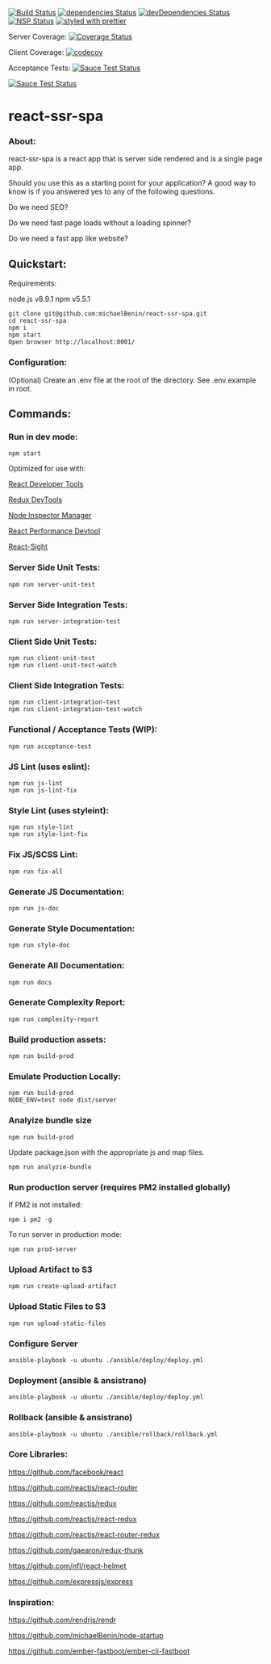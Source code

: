 [![Build Status](https://travis-ci.org/michaelBenin/react-ssr-spa.svg?branch=master)](https://travis-ci.org/michaelBenin/react-ssr-spa) [![dependencies Status](https://david-dm.org/michaelBenin/react-ssr-spa/status.svg)](https://david-dm.org/michaelBenin/react-ssr-spa) [![devDependencies Status](https://david-dm.org/michaelBenin/react-ssr-spa/dev-status.svg)](https://david-dm.org/michaelBenin/react-ssr-spa?type=dev) [![NSP Status](https://nodesecurity.io/orgs/react-ssr-spa/projects/517c11e2-34a4-425f-bf5e-3b074e49ab7f/badge)](https://nodesecurity.io/orgs/react-ssr-spa/projects/517c11e2-34a4-425f-bf5e-3b074e49ab7f)
[![styled with prettier](https://img.shields.io/badge/styled_with-prettier-ff69b4.svg)](https://github.com/prettier/prettier)

Server Coverage: [![Coverage Status](https://coveralls.io/repos/github/michaelBenin/react-ssr-spa/badge.svg?branch=master)](https://coveralls.io/github/michaelBenin/react-ssr-spa?branch=master)

Client Coverage: [![codecov](https://codecov.io/gh/michaelBenin/react-ssr-spa/branch/master/graph/badge.svg)](https://codecov.io/gh/michaelBenin/react-ssr-spa)

Acceptance Tests: [![Sauce Test Status](https://saucelabs.com/buildstatus/YOUR_SAUCE_USERNAME)](https://saucelabs.com/u/YOUR_SAUCE_USERNAME)

[![Sauce Test Status](https://saucelabs.com/browser-matrix/YOUR_SAUCE_USERNAME.svg)](https://saucelabs.com/u/YOUR_SAUCE_USERNAME)


# react-ssr-spa

### About:

react-ssr-spa is a react app that is server side rendered and is a single page app.

Should you use this as a starting point for your application? A good way to know is if you answered yes to any of the following questions.

 Do we need SEO?

 Do we need fast page loads without a loading spinner?

 Do we need a fast app like website?

## Quickstart:

Requirements:

node.js v8.9.1
npm v5.5.1

````
git clone git@github.com:michaelBenin/react-ssr-spa.git
cd react-ssr-spa
npm i
npm start
Open browser http://localhost:8001/
````

### Configuration:

(Optional) Create an .env file at the root of the directory. See .env.example in root.

## Commands:

### Run in dev mode:

    npm start

Optimized for use with:

[React Developer Tools](https://chrome.google.com/webstore/detail/react-developer-tools/fmkadmapgofadopljbjfkapdkoienihi)

[Redux DevTools](https://chrome.google.com/webstore/detail/redux-devtools/lmhkpmbekcpmknklioeibfkpmmfibljd)

[Node Inspector Manager](https://chrome.google.com/webstore/detail/nodejs-inspector-manager/bnmjajghllhhhgiaeipaibfmnjnponhd?hl=en)

[React Performance Devtool](https://chrome.google.com/webstore/detail/react-performance-devtool/fcombecpigkkfcbfaeikoeegkmkjfbfm)

[React-Sight](https://chrome.google.com/webstore/detail/react-sight/aalppolilappfakpmdfdkpppdnhpgifn)

### Server Side Unit Tests:

    npm run server-unit-test

### Server Side Integration Tests:

    npm run server-integration-test


### Client Side Unit Tests:

    npm run client-unit-test
    npm run client-unit-test-watch


### Client Side Integration Tests:

    npm run client-integration-test
    npm run client-integration-test-watch


### Functional / Acceptance Tests (WIP):

    npm run acceptance-test


### JS Lint (uses eslint):

    npm run js-lint
    npm run js-lint-fix


### Style Lint (uses styleint):

    npm run style-lint
    npm run style-lint-fix

### Fix JS/SCSS Lint:

    npm run fix-all

### Generate JS Documentation:

    npm run js-doc

### Generate Style Documentation:

    npm run style-doc

### Generate All Documentation:

    npm run docs

### Generate Complexity Report:

    npm run complexity-report    

### Build production assets:

    npm run build-prod

### Emulate Production Locally:

    npm run build-prod
    NODE_ENV=test node dist/server

### Analyize bundle size

    npm run build-prod

  Update package.json with the appropriate js and map files.

    npm run analyzie-bundle

### Run production server (requires PM2 installed globally)

If PM2 is not installed:

    npm i pm2 -g

To run server in production mode:

    npm run prod-server

### Upload Artifact to S3

    npm run create-upload-artifact

### Upload Static Files to S3

    npm run upload-static-files

### Configure Server 

    ansible-playbook -u ubuntu ./ansible/deploy/deploy.yml

### Deployment (ansible & ansistrano)

    ansible-playbook -u ubuntu ./ansible/deploy/deploy.yml

### Rollback (ansible & ansistrano)

    ansible-playbook -u ubuntu ./ansible/rollback/rollback.yml

### Core Libraries:

https://github.com/facebook/react

https://github.com/reactjs/react-router

https://github.com/reactjs/redux

https://github.com/reactjs/react-redux

https://github.com/reactjs/react-router-redux

https://github.com/gaearon/redux-thunk

https://github.com/nfl/react-helmet

https://github.com/expressjs/express

### Inspiration:

https://github.com/rendrjs/rendr

https://github.com/michaelBenin/node-startup

https://github.com/ember-fastboot/ember-cli-fastboot

